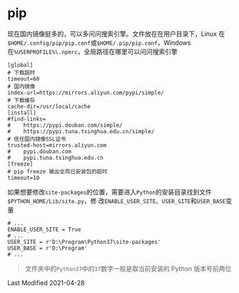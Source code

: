 # pip

现在国内镜像挺多的，可以多问问搜索引擎。文件放在在用户目录下，Linux
在`$HOME/.config/pip/pip.conf`或`$HOME/.pip/pip.conf`，Windows 在`%USERPROFILE%\.npmrc`，全局路径在哪里可以问问搜索引擎

```
[global]
# 下载超时
timeout=60
# 国内镜像
index-url=https://mirrors.aliyun.com/pypi/simple/
# 下载缓存
cache-dir=/usr/local/cache
[install]
#find-links=
#    https://pypi.douban.com/simple/
#    https://pypi.tuna.tsinghua.edu.cn/simple/
# 信任国内镜像SSL证书
trusted-host=mirrors.aliyun.com
#    pypi.douban.com
#    pypi.tuna.tsinghua.edu.cn
[freeze]
# pip freeze 输出全局已安装包的超时
timeout=10
```

如果想要修改`site-packages`的位置，需要进入`Python`的安装目录找到文件`$PYTHON_HOME/Lib/site.py`，修
改`ENABLE_USER_SITE`、`USER_SITE`和`USER_BASE`变量

```
# ...
ENABLE_USER_SITE = True
# ...
USER_SITE = r'D:\Program\Python37\site-packages'
USER_BASE = r'D:\Program'
# ...
```

> 文件夹中的`Python37`中的`37`数字一般是取当前安装的 Python 版本号前两位

Last Modified 2021-04-28
